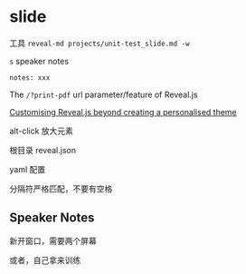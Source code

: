 # slide 

工具
`reveal-md projects/unit-test_slide.md -w`

`s` speaker notes
```
notes: xxx
```

The `/?print-pdf` url parameter/feature of Reveal.js

[Customising Reveal.js beyond creating a personalised theme](https://chenhuijing.com/blog/customising-revealjs-beyond-theming/#%25F0%259F%2591%25BE)

alt-click 放大元素

根目录 reveal.json

yaml 配置

分隔符严格匹配，不要有空格


## Speaker Notes

新开窗口，需要两个屏幕

或者，自己拿来训练

